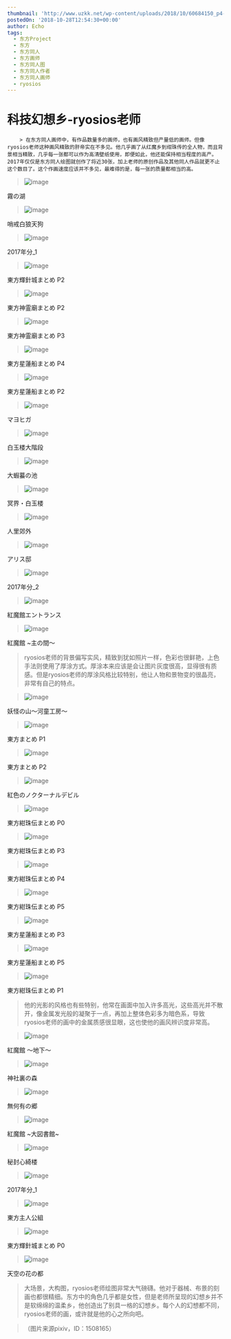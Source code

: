 ```yaml
---
thumbnail: 'http://www.uzkk.net/wp-content/uploads/2018/10/60684150_p4-825x510.jpg'
postedOn: '2018-10-28T12:54:30+00:00'
author: Echo
tags:
  - 东方Project
  - 东方
  - 东方同人
  - 东方画师
  - 东方同人图
  - 东方同人作者
  - 东方同人画师
  - ryosios
---
```


# 科技幻想乡-ryosios老师

		> 在东方同人画师中，有作品数量多的画师，也有画风精致但产量低的画师。但像ryosios老师这种画风精致的肝帝实在不多见。他几乎画了从红魔乡到绀珠传的全人物，而且背景相当精致，几乎每一张都可以作为高清壁纸使用，即便如此，他还能保持相当程度的高产。2017年仅仅是东方同人绘图就创作了将近30张，加上老师的原创作品及其他同人作品就更不止这个数目了。这个作画速度应该并不多见，最难得的是，每一张的质量都相当的高。

> 

> ![image](http://www.uzkk.net/wp-content/uploads/2018/10/43753889_p0-1024x626.jpg)

霧の湖

> ![image](http://www.uzkk.net/wp-content/uploads/2018/10/62762432_p0-1024x544.png)

哨戒白狼天狗

> ![image](http://www.uzkk.net/wp-content/uploads/2018/10/66628772_p10-1024x626.png)

2017年分_1

> ![image](http://www.uzkk.net/wp-content/uploads/2018/10/60684425_p2-1024x609.jpg)

東方輝針城まとめ P2

> ![image](http://www.uzkk.net/wp-content/uploads/2018/10/60684307_p2-1024x593.jpg)

東方神霊廟まとめ P2

> ![image](http://www.uzkk.net/wp-content/uploads/2018/10/60684307_p3-724x1024.jpg)

東方神霊廟まとめ P3

> ![image](http://www.uzkk.net/wp-content/uploads/2018/10/60684150_p4-1024x584.jpg)

東方星蓮船まとめ P4

> ![image](http://www.uzkk.net/wp-content/uploads/2018/10/60684150_p2-1024x717.jpg)

東方星蓮船まとめ P2

> ![image](http://www.uzkk.net/wp-content/uploads/2018/10/46304699_p0-1024x628.jpg)

マヨヒガ

> ![image](http://www.uzkk.net/wp-content/uploads/2018/10/50353497_p0-684x1024.jpg)

白玉楼大階段

> ![image](http://www.uzkk.net/wp-content/uploads/2018/10/50367860_p0-683x1024.jpg)

大蝦蟇の池

> ![image](http://www.uzkk.net/wp-content/uploads/2018/10/50353513_p0.jpg)

冥界・白玉楼

> ![image](http://www.uzkk.net/wp-content/uploads/2018/10/50367847_p0-1024x650.jpg)

人里郊外

> ![image](http://www.uzkk.net/wp-content/uploads/2018/10/46320429_p0-1024x642.jpg)

アリス邸

> ![image](http://www.uzkk.net/wp-content/uploads/2018/10/66628793_p0-730x1024.jpg)

2017年分_2

> ![image](http://www.uzkk.net/wp-content/uploads/2018/10/44292962_p0-1024x640.jpg)

紅魔館エントランス

> ![image](http://www.uzkk.net/wp-content/uploads/2018/10/44552811_p0-580x1024.jpg)

紅魔館 ~主の間～

> ryosios老师的背景偏写实风，精致到犹如照片一样，色彩也很鲜艳，上色手法则使用了厚涂方式。厚涂本来应该是会让图片灰度很高，显得很有质感。但是ryosios老师的厚涂风格比较特别，他让人物和景物变的很晶亮，非常有自己的特点。

> ![image](http://www.uzkk.net/wp-content/uploads/2018/10/50455312_p0-1024x644.jpg)

妖怪の山～河童工房～

> ![image](http://www.uzkk.net/wp-content/uploads/2018/10/62551433_p1-1024x632.png)

東方まとめ P1

> ![image](http://www.uzkk.net/wp-content/uploads/2018/10/62551433_p2-1024x629.png)

東方まとめ P2

> ![image](http://www.uzkk.net/wp-content/uploads/2018/10/60753950_p0-1024x622.jpg)

紅色のノクターナルデビル

> ![image](http://www.uzkk.net/wp-content/uploads/2018/10/60684541_p0-1024x616.jpg)

東方紺珠伝まとめ P0

> ![image](http://www.uzkk.net/wp-content/uploads/2018/10/60684541_p3-1024x626.jpg)

東方紺珠伝まとめ P3

> ![image](http://www.uzkk.net/wp-content/uploads/2018/10/60684541_p4-1024x548.jpg)

東方紺珠伝まとめ P4

> ![image](http://www.uzkk.net/wp-content/uploads/2018/10/60684541_p5-1024x591.jpg)

東方紺珠伝まとめ P5

> ![image](http://www.uzkk.net/wp-content/uploads/2018/10/60684150_p3-1024x584.jpg)

東方星蓮船まとめ P3

> ![image](http://www.uzkk.net/wp-content/uploads/2018/10/60684150_p5-1024x584.jpg)

東方星蓮船まとめ P5

> ![image](http://www.uzkk.net/wp-content/uploads/2018/10/60684541_p1-640x1024.jpg)

東方紺珠伝まとめ P1

> 他的光影的风格也有些特别，他常在画面中加入许多高光，这些高光并不散开，像金属发光般的凝聚于一点，再加上整体色彩多为暗色系，导致ryosios老师的画中的金属质感很显眼，这也使他的画风辨识度非常高。

> ![image](http://www.uzkk.net/wp-content/uploads/2018/10/46304463_p0-1024x572.jpg)

紅魔館 ～地下～

> ![image](http://www.uzkk.net/wp-content/uploads/2018/10/43753836_p0-1024x576.jpg)

神社裏の森

> ![image](http://www.uzkk.net/wp-content/uploads/2018/10/46304594_p0-1024x626.jpg)

無何有の郷

> ![image](http://www.uzkk.net/wp-content/uploads/2018/10/44177662_p0-626x1024.jpg)

紅魔館 ~大図書館~

> ![image](http://www.uzkk.net/wp-content/uploads/2018/10/60685283_p4-663x1024.png)

秘封心綺楼

> ![image](http://www.uzkk.net/wp-content/uploads/2018/10/66628772_p9-1024x670.png)

2017年分_1

> ![image](http://www.uzkk.net/wp-content/uploads/2018/10/60685283_p0-1024x1024.png)

東方主人公組

> ![image](http://www.uzkk.net/wp-content/uploads/2018/10/60684425_p0-1024x584.jpg)

東方輝針城まとめ P0

> ![image](http://www.uzkk.net/wp-content/uploads/2018/10/46320495_p0-1024x573.jpg)

天空の花の都

> 大场景，大构图，ryosios老师绘图非常大气磅礴。他对于器械、布景的刻画也都很精细。东方中的角色几乎都是女性，但是老师所呈现的幻想乡并不是软绵绵的温柔乡，他创造出了别具一格的幻想乡。每个人的幻想都不同，ryosios老师的画，或许就是他的心之所向吧。

> （图片来源pixiv，ID：1508165）

	